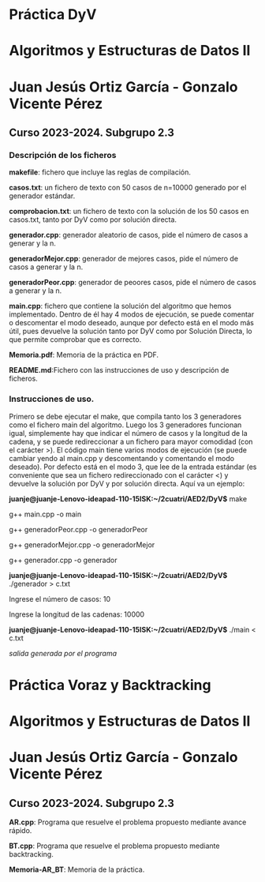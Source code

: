# Práctica DyV
# Algoritmos y Estructuras de Datos II
# Juan Jesús Ortiz García - Gonzalo Vicente Pérez
## Curso 2023-2024. Subgrupo 2.3

### Descripción de los ficheros

**makefile**: fichero que incluye las reglas de compilación.


**casos.txt**: un fichero de texto con 50 casos de n=10000 generado por el generador estándar.


**comprobacion.txt**: un fichero de texto con la solución de los 50 casos en casos.txt, tanto por DyV como por solución directa.

**generador.cpp**: generador aleatorio de casos, pide el número de casos a generar y la n.

**generadorMejor.cpp**: generador de mejores casos, pide el número de casos a generar y la n.

**generadorPeor.cpp**: generador de peoores casos, pide el número de casos a generar y la n.

**main.cpp**: fichero que contiene la solución del algoritmo que hemos implementado. Dentro de él hay 4 modos de ejecución, se puede comentar o descomentar el modo deseado, aunque por defecto está en el modo más útil, pues devuelve la solución tanto por DyV como por Solución Directa, lo que permite comprobar que es correcto.

**Memoria.pdf**: Memoria de la práctica en PDF.


**README.md**:Fichero con las instrucciones de uso y descripción de ficheros.


### Instrucciones de uso.
Primero se debe ejecutar el make, que compila tanto los 3 generadores como el fichero main del algoritmo. Luego los 3 generadores funcionan igual, simplemente hay que indicar el número de casos y la longitud de la cadena, y se puede redireccionar a un fichero para mayor comodidad (con el carácter >). El código main tiene varios modos de ejecución (se puede cambiar yendo al main.cpp y descomentando y comentando el modo deseado). Por defecto está en el modo 3, que lee de la entrada estándar (es conveniente que sea un fichero redireccionado con el carácter <) y devuelve la solución por DyV y por solución directa. Aquí va un ejemplo:


**juanje@juanje-Lenovo-ideapad-110-15ISK:~/2cuatri/AED2/DyV$** make


g++ main.cpp -o main


g++ generadorPeor.cpp -o generadorPeor


g++ generadorMejor.cpp -o generadorMejor


g++ generador.cpp -o generador


**juanje@juanje-Lenovo-ideapad-110-15ISK:~/2cuatri/AED2/DyV$** ./generador > c.txt


Ingrese el número de casos: 10


Ingrese la longitud de las cadenas: 10000




**juanje@juanje-Lenovo-ideapad-110-15ISK:~/2cuatri/AED2/DyV$** ./main < c.txt

*salida generada por el programa*

# Práctica Voraz y Backtracking
# Algoritmos y Estructuras de Datos II
# Juan Jesús Ortiz García - Gonzalo Vicente Pérez
## Curso 2023-2024. Subgrupo 2.3


**AR.cpp**: Programa que resuelve el problema propuesto mediante avance rápido.

**BT.cpp**: Programa que resuelve el problema propuesto mediante backtracking.

**Memoria-AR_BT**: Memoria de la práctica.
